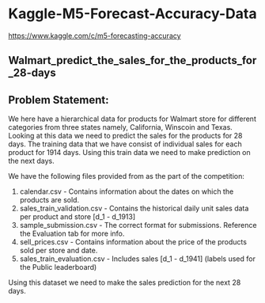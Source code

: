 # Kaggle-M5-Forecast-Accuracy-Data
https://www.kaggle.com/c/m5-forecasting-accuracy


## Walmart_predict_the_sales_for_the_products_for_28-days

## Problem Statement:

We here have a hierarchical data for products for Walmart store for different categories from three states namely, California, Winscoin and Texas. Looking at this data we need to predict the sales for the products for 28 days. The training data that we have consist of individual sales for each product for 1914 days. Using this train data we need to make prediction on the next days.

We have the following files provided from as the part of the competition:

1. calendar.csv - Contains information about the dates on which the products are sold.
2. sales_train_validation.csv - Contains the historical daily unit sales data per product and store [d_1 - d_1913]
3. sample_submission.csv - The correct format for submissions. Reference the Evaluation tab for more info.
4. sell_prices.csv - Contains information about the price of the products sold per store and date.
5. sales_train_evaluation.csv - Includes sales [d_1 - d_1941] (labels used for the Public leaderboard)

Using this dataset we need to make the sales prediction for the next 28 days.
